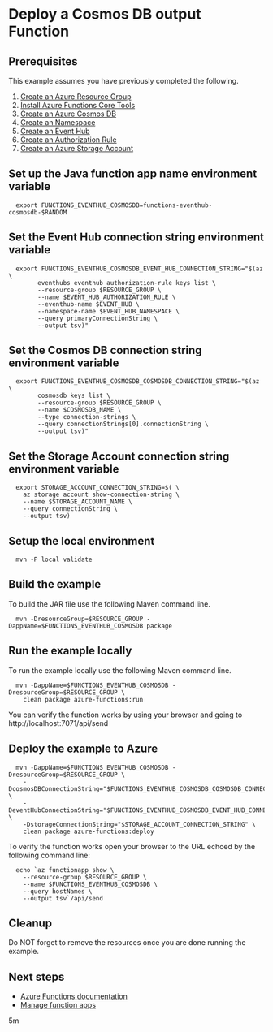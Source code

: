 
# Deploy a Cosmos DB output Function

## Prerequisites

This example assumes you have previously completed the following.

1. [Create an Azure Resource Group](../../group/create/)
1. [Install Azure Functions Core Tools](../install-tools/)
1. [Create an Azure Cosmos DB](../../cosmosdb/create/)
1. [Create an Namespace](../../eventhubs/create-namespace/)
1. [Create an Event Hub](../../eventhubs/create/)
1. [Create an Authorization Rule](../../eventhubs/create-authorization-rule/)
1. [Create an Azure Storage Account](../../storage/account/create/)

<!-- workflow.cron(0 4 * * 2) -->
<!-- workflow.include(../install-tools/README.md) -->
<!-- workflow.include(../../cosmosdb/create/README.md) -->
<!-- workflow.include(../../eventhubs/create-authorization-rule/README.md) -->

<!-- workflow.run() 

  cd functions/event-hub-trigger-cosmosdb-output

  -->

## Set up the Java function app name environment variable

```shell
  export FUNCTIONS_EVENTHUB_COSMOSDB=functions-eventhub-cosmosdb-$RANDOM
```

## Set the Event Hub connection string environment variable

```shell
  export FUNCTIONS_EVENTHUB_COSMOSDB_EVENT_HUB_CONNECTION_STRING="$(az \
        eventhubs eventhub authorization-rule keys list \
        --resource-group $RESOURCE_GROUP \
        --name $EVENT_HUB_AUTHORIZATION_RULE \
        --eventhub-name $EVENT_HUB \
        --namespace-name $EVENT_HUB_NAMESPACE \
        --query primaryConnectionString \
        --output tsv)"
```

## Set the Cosmos DB connection string environment variable

```shell
  export FUNCTIONS_EVENTHUB_COSMOSDB_COSMOSDB_CONNECTION_STRING="$(az \
        cosmosdb keys list \
        --resource-group $RESOURCE_GROUP \
        --name $COSMOSDB_NAME \
        --type connection-strings \
        --query connectionStrings[0].connectionString \
        --output tsv)"
```

## Set the Storage Account connection string environment variable

```shell
  export STORAGE_ACCOUNT_CONNECTION_STRING=$( \
    az storage account show-connection-string \
    --name $STORAGE_ACCOUNT_NAME \
    --query connectionString \
    --output tsv)
```

## Setup the local environment

```shell
  mvn -P local validate
```

## Build the example

To build the JAR file use the following Maven command line.

```shell
  mvn -DresourceGroup=$RESOURCE_GROUP -DappName=$FUNCTIONS_EVENTHUB_COSMOSDB package
```

## Run the example locally

To run the example locally use the following Maven command line.

<!-- workflow.skip() -->
```shell
  mvn -DappName=$FUNCTIONS_EVENTHUB_COSMOSDB -DresourceGroup=$RESOURCE_GROUP \
    clean package azure-functions:run
```

You can verify the function works by using your browser and going to 
http://localhost:7071/api/send

## Deploy the example to Azure

```shell
  mvn -DappName=$FUNCTIONS_EVENTHUB_COSMOSDB -DresourceGroup=$RESOURCE_GROUP \
    -DcosmosDBConnectionString="$FUNCTIONS_EVENTHUB_COSMOSDB_COSMOSDB_CONNECTION_STRING" \
    -DeventHubConnectionString="$FUNCTIONS_EVENTHUB_COSMOSDB_EVENT_HUB_CONNECTION_STRING" \
    -DstorageConnectionString="$STORAGE_ACCOUNT_CONNECTION_STRING" \
    clean package azure-functions:deploy
```

To verify the function works open your browser to the URL echoed by the 
following command line:

<!-- workflow.skip() -->
```shell
  echo `az functionapp show \
    --resource-group $RESOURCE_GROUP \
    --name $FUNCTIONS_EVENTHUB_COSMOSDB \
    --query hostNames \
    --output tsv`/api/send
```

<!-- workflow.run() 

  cd ../..

  -->

<!-- workflow.directOnly() 

  az group delete --name $RESOURCE_GROUP --yes || true

  -->

## Cleanup

Do NOT forget to remove the resources once you are done running the example.

## Next steps

* [Azure Functions documentation](https://docs.microsoft.com/en-us/azure/azure-functions/)
* [Manage function apps](https://docs.microsoft.com/cli/azure/functionapp)

5m
